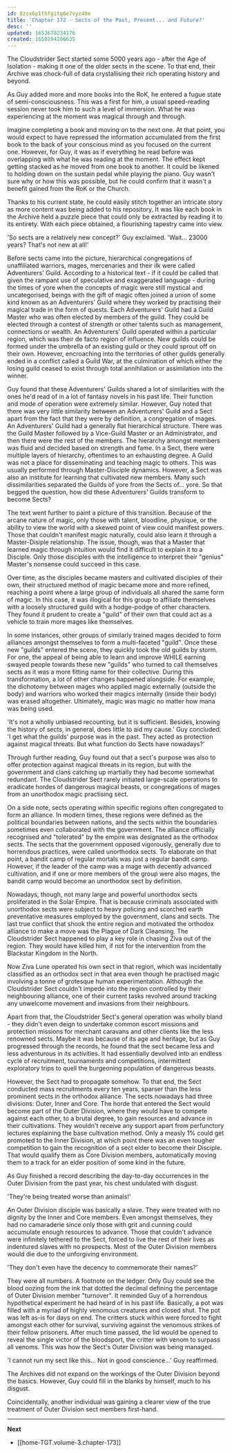 ```yaml
---
id: 8zsx6p1thfgitg6e7vyz40e
title: 'Chapter 172 - Sects of the Past, Present... and Future?'
desc: ''
updated: 1652678234176
created: 1650194206635
---
```


The Cloudstrider Sect started some 5000 years ago - after the Age of Isolation - making it one of the older sects in the scene. To that end, their Archive was chock-full of data crystallising their rich operating history and beyond.

As Guy added more and more books into the RoK, he entered a fugue state of semi-consciousness. This was a first for him, a usual speed-reading session never took him to such a level of immersion. What he was experiencing at the moment was magical through and through.

Imagine completing a book and moving on to the next one. At that point, you would expect to have repressed the information accumulated from the first book to the back of your conscious mind as you focused on the current one. However, for Guy, it was as if everything he read before was overlapping with what he was reading at the moment. The effect kept getting stacked as he moved from one book to another. It could be likened to holding down on the sustain pedal while playing the piano. Guy wasn't sure why or how this was possible, but he could confirm that it wasn't a benefit gained from the RoK or the Church.

Thanks to his current state, he could easily stitch together an intricate story as more content was being added to his repository. It was like each book in the Archive held a puzzle piece that could only be extracted by reading it to its entirety. With each piece obtained, a flourishing tapestry came into view.

'So sects are a relatively new concept?' Guy exclaimed. 'Wait... 23000 years? That's not new at all!'

Before sects came into the picture, hierarchical congregations of unaffiliated warriors, mages, mercenaries and their ilk were called Adventurers' Guild. According to a historical text - if it could be called that given the rampant use of speculative and exaggerated language - during the times of yore when the concepts of magic were still mystical and uncategorised, beings with the gift of magic often joined a union of some kind known as an Adventurers' Guild where they worked by practising their magical trade in the form of quests. Each Adventurers' Guild had a Guild Master who was often elected by members of the guild. They could be elected through a contest of strength or other talents such as management, connections or wealth. An Adventurers' Guild operated within a particular region, which was their de facto region of influence. New guilds could be formed under the umbrella of an existing guild or they could sprout off on their own. However, encroaching into the territories of other guilds generally ended in a conflict called a Guild War, at the culmination of which either the losing guild ceased to exist through total annihilation or assimilation into the winner.

Guy found that these Adventurers' Guilds shared a lot of similarities with the ones he'd read of in a lot of fantasy novels in his past life. Their function and mode of operation were extremely similar. However, Guy noted that there was very little similarity between an Adventurers' Guild and a Sect apart from the fact that they were by definition, a congregation of mages. An Adventurers' Guild had a generally flat hierarchical structure. There was the Guild Master followed by a Vice-Guild Master or an Administrator, and then there were the rest of the members. The hierarchy amongst members was fluid and decided based on strength and fame. In a Sect, there were multiple layers of hierarchy, oftentimes to an exhausting degree. A Guild was not a place for disseminating and teaching magic to others. This was usually performed through Master-Disciple dynamics. However, a Sect was also an institute for learning that cultivated new members. Many such dissimilarities separated the Guilds of yore from the Sects of... yore. So that begged the question, how did these Adventurers' Guilds transform to become Sects?

The text went further to paint a picture of this transition. Because of the arcane nature of magic, only those with talent, bloodline, physique, or the ability to view the world with a skewed point of view could manifest powers. Those that couldn't manifest magic naturally, could also learn it through a Master-Disiple relationship. The issue, though, was that a Master that learned magic through intuition would find it difficult to explain it to a Disciple. Only those disciples with the intelligence to interpret their "genius" Master's nonsense could succeed in this case. 

Over time, as the disciples became masters and cultivated disciples of their own, their structured method of magic became more and more refined, reaching a point where a large group of individuals all shared the same form of magic. In this case, it was illogical for this group to affiliate themselves with a loosely structured guild with a hodge-podge of other characters. They found it prudent to create a "guild" of their own that could act as a vehicle to train more mages like themselves.

In some instances, other groups of similarly trained mages decided to form alliances amongst themselves to form a multi-faceted "guild". Once these new "guilds" entered the scene, they quickly took the old guilds by storm. For one, the appeal of being able to learn and improve WHILE earning swayed people towards these new "guilds" who turned to call themselves sects as it was a more fitting name for their collective. During this transformation, a lot of other changes happened alongside. For example, the dichotomy between mages who applied magic externally (outside the body) and warriors who worked their magics internally (inside their body) was erased altogether. Ultimately, magic was magic no matter how mana was being used.

'It's not a wholly unbiased recounting, but it is sufficient. Besides, knowing the history of sects, in general, does little to aid my cause.' Guy concluded. 'I get what the guilds' purpose was in the past. They acted as protection against magical threats. But what function do Sects have nowadays?'

Through further reading, Guy found out that a sect's purpose was also to offer protection against magical threats in its region, but with the government and clans catching up martially they had become somewhat redundant. The Cloudstrider Sect rarely initiated large-scale operations to eradicate hordes of dangerous magical beasts, or congregations of mages from an unorthodox magic practising sect.

On a side note, sects operating within specific regions often congregated to form an alliance. In modern times, these regions were defined as the political boundaries between nations, and the sects within the boundaries sometimes even collaborated with the government. The alliance officially recognised and "tolerated" by the empire was designated as the orthodox sects. The sects that the government opposed vigorously, generally due to horrendous practices, were called unorthodox sects. To elaborate on that point, a bandit camp of regular mortals was just a regular bandit camp. However, if the leader of the camp was a mage with decently advanced cultivation, and if one or more members of the group were also mages, the bandit camp would become an unorthodox sect by definition. 

Nowadays, though, not many large and powerful unorthodox sects proliferated in the Solar Empire. That is because criminals associated with unorthodox sects were subject to heavy policing and scorched earth preventative measures employed by the government, clans and sects. The last true conflict that shook the entire region and motivated the orthodox alliance to make a move was the Plague of Dark Cleansing. The Cloudstrider Sect happened to play a key role in chasing Ziva out of the region. They would have killed him, if not for the intervention from the Blackstar Kingdom in the North. 

Now Ziva Lune operated his own sect in that region, which was incidentally classified as an orthodox sect in that area even though he practised magic involving a tonne of grotesque human experimentation. Although the Cloudstrider Sect couldn't impede into the region controlled by their neighbouring alliance, one of their current tasks revolved around tracking any unwelcome movement and invasions from their neighbours.

Apart from that, the Cloudstrider Sect's general operation was wholly bland - they didn't even deign to undertake common escort missions and protection missions for merchant caravans and other clients like the less renowned sects. Maybe it was because of its age and heritage, but as Guy progressed through the records, he found that the sect became less and less adventurous in its activities. It had essentially devolved into an endless cycle of recruitment, tournaments and competitions, intermittent exploratory trips to quell the burgeoning population of dangerous beasts.

However, the Sect had to propagate somehow. To that end, the Sect conducted mass recruitments every ten years, sparser than the less prominent sects in the orthodox alliance. The sects nowadays had three divisions: Outer, Inner and Core. The horde that entered the Sect would become part of the Outer Division, where they would have to compete against each other, to a brutal degree, to gain resources and advance in their cultivations. They wouldn't receive any support apart from perfunctory lectures explaining the base cultivation method. Only a measly 1% could get promoted to the Inner Division, at which point there was an even tougher competition to gain the recognition of a sect elder to become their Disciple. That would qualify them as Core Division members, automatically moving them to a track for an elder position of some kind in the future.

As Guy finished a record describing the day-to-day occurrences in the Outer Division from the past year, his chest undulated with disgust.

'They're being treated worse than animals!'

An Outer Division disciple was basically a slave. They were treated with no dignity by the Inner and Core members. Even amongst themselves, they had no camaraderie since only those with grit and cunning could accumulate enough resources to advance. Those that couldn't advance were infinitely tethered to the Sect, forced to live the rest of their lives as indentured slaves with no prospects. Most of the Outer Division members would die due to the unforgiving environment.

'They don't even have the decency to commemorate their names?'

They were all numbers. A footnote on the ledger. Only Guy could see the blood oozing from the ink that dotted the decimal defining the percentage of Outer Division member "turnover". It reminded Guy of a horrendous hypothetical experiment he had heard of in his past life. Basically, a pot was filled with a myriad of highly venomous creatures and closed shut. The pot was left as-is for days on end. The critters stuck within were forced to fight amongst each other for survival, surviving against the venomous strikes of their fellow prisoners. After much time passed, the lid would be opened to reveal the single victor of the bloodsport, the critter with venom to surpass all venoms. This was how the Sect's Outer Division was being managed.

'I cannot run my sect like this... Not in good conscience...' Guy reaffirmed.

The Archives did not expand on the workings of the Outer Division beyond the basics. However, Guy could fill in the blanks by himself, much to his disgust.

Coincidentally, another individual was gaining a clearer view of the true treatment of Outer Division sect members first-hand.

____

**Next**
* [[home-TGT.volume-3.chapter-173]]